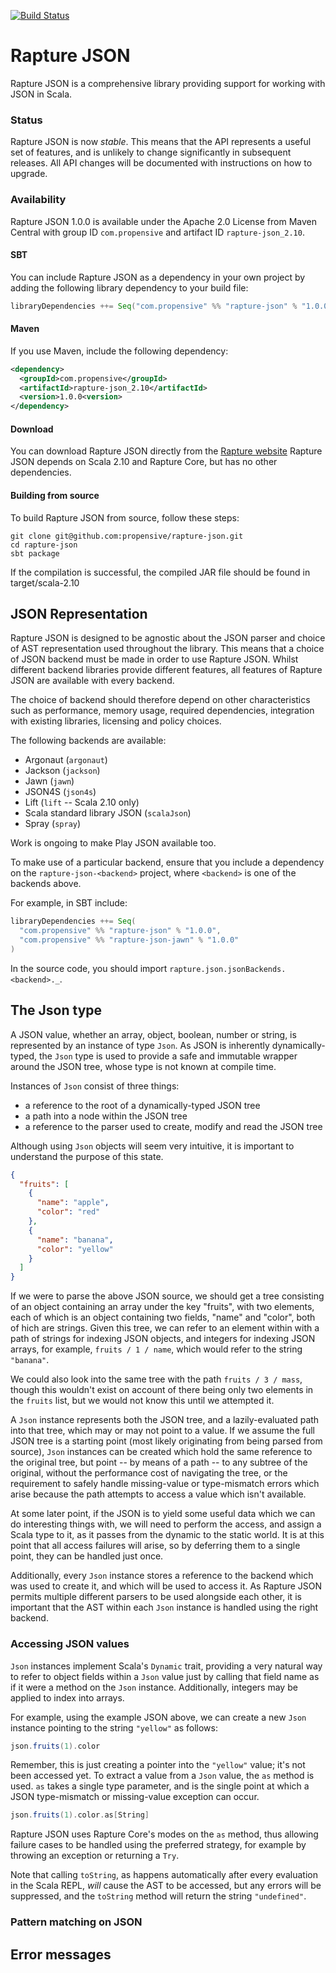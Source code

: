 [![Build Status](https://travis-ci.org/propensive/rapture-json.png?branch=master)](https://travis-ci.org/propensive/rapture-json)

# Rapture JSON

Rapture JSON is a comprehensive library providing support for working with JSON in Scala.

### Status

Rapture JSON is now *stable*. This means that the API represents a useful set
of features, and is unlikely to change significantly in subsequent releases.
All API changes will be documented with instructions on how to upgrade.

### Availability

Rapture JSON 1.0.0 is available under the Apache 2.0 License from Maven Central with group ID
`com.propensive` and artifact ID `rapture-json_2.10`.

#### SBT

You can include Rapture JSON as a dependency in your own project by adding the following library
dependency to your build file:

```scala
libraryDependencies ++= Seq("com.propensive" %% "rapture-json" % "1.0.0")
```

#### Maven

If you use Maven, include the following dependency:

```xml
<dependency>
  <groupId>com.propensive</groupId>
  <artifactId>rapture-json_2.10</artifactId>
  <version>1.0.0<version>
</dependency>
```

#### Download

You can download Rapture JSON directly from the [Rapture website](http://rapture.io/)
Rapture JSON depends on Scala 2.10 and Rapture Core, but has no other dependencies.

#### Building from source

To build Rapture JSON from source, follow these steps:

```
git clone git@github.com:propensive/rapture-json.git
cd rapture-json
sbt package
```

If the compilation is successful, the compiled JAR file should be found in target/scala-2.10

## JSON Representation

Rapture JSON is designed to be agnostic about the JSON parser and choice of AST representation
used throughout the library. This means that a choice of JSON backend must be made in order to
use Rapture JSON. Whilst different backend libraries provide different features, all features of
Rapture JSON are available with every backend.

The choice of backend should therefore depend on other characteristics such as performance,
memory usage, required dependencies, integration with existing libraries, licensing and policy
choices.

The following backends are available:

 - Argonaut (`argonaut`)
 - Jackson (`jackson`)
 - Jawn (`jawn`)
 - JSON4S (`json4s`)
 - Lift (`lift` -- Scala 2.10 only)
 - Scala standard library JSON (`scalaJson`)
 - Spray (`spray`)

Work is ongoing to make Play JSON available too.

To make use of a particular backend, ensure that you include a dependency on
the `rapture-json-<backend>` project, where `<backend>` is one of the backends
above.

For example, in SBT include:

```scala
libraryDependencies ++= Seq(
  "com.propensive" %% "rapture-json" % "1.0.0",
  "com.propensive" %% "rapture-json-jawn" % "1.0.0"
)
```

In the source code, you should import `rapture.json.jsonBackends.<backend>._`.

## The Json type

A JSON value, whether an array, object, boolean, number or string, is represented by an instance
of type `Json`. As JSON is inherently dynamically-typed, the `Json` type is used to provide a
safe and immutable wrapper around the JSON tree, whose type is not known at compile time.

Instances of `Json` consist of three things:

 - a reference to the root of a dynamically-typed JSON tree
 - a path into a node within the JSON tree
 - a reference to the parser used to create, modify and read the JSON tree

Although using `Json` objects will seem very intuitive, it is important to understand the
purpose of this state.

```json
{
  "fruits": [
    {
      "name": "apple",
      "color": "red"
    },
    {
      "name": "banana",
      "color": "yellow"
    }
  ]
}
```

If we were to parse the above JSON source, we should get a tree consisting of an object
containing an array under the key "fruits", with two elements, each of which is an object
containing two fields, "name" and "color", both of hich are strings. Given this tree, we can
refer to an element within with a path of strings for indexing JSON objects, and integers for
indexing JSON arrays, for example, `fruits / 1 / name`, which would refer to the string
`"banana"`.

We could also look into the same tree with the path `fruits / 3 / mass`, though this wouldn't
exist on account of there being only two elements in the `fruits` list, but we would not know
this until we attempted it.

A `Json` instance represents both the JSON tree, and a lazily-evaluated path into that tree,
which may or may not point to a value. If we assume the full JSON tree is a starting point (most
likely originating from being parsed from source), `Json` instances can be created which hold
the same reference to the original tree, but point -- by means of a path -- to any subtree of
the original, without the performance cost of navigating the tree, or the requirement to safely
handle missing-value or type-mismatch errors which arise because the path attempts to access a
value which isn't available.

At some later point, if the JSON is to yield some useful data which we can do interesting things
with, we will need to perform the access, and assign a Scala type to it, as it passes from the
dynamic to the static world. It is at this point that all access failures will arise, so by
deferring them to a single point, they can be handled just once.

Additionally, every `Json` instance stores a reference to the backend which was used to create
it, and which will be used to access it. As Rapture JSON permits multiple different parsers to
be used alongside each other, it is important that the AST within each `Json` instance is
handled using the right backend.

### Accessing JSON values

`Json` instances implement Scala's `Dynamic` trait, providing a very natural way to refer to
object fields within a `Json` value just by calling that field name as if it were a method on
the `Json` instance. Additionally, integers may be applied to index into arrays.

For example, using the example JSON above, we can create a new `Json` instance pointing to the
string `"yellow"` as follows:

```scala
json.fruits(1).color
```

Remember, this is just creating a pointer into the `"yellow"` value; it's not
been accessed yet.  To extract a value from a `Json` value, the `as` method is
used. `as` takes a single type parameter, and is the single point at which a
JSON type-mismatch or missing-value exception can occur.

```scala
json.fruits(1).color.as[String]
```

Rapture JSON uses Rapture Core's modes on the `as` method, thus allowing failure cases to be handled using the preferred strategy, for example by throwing an exception or returning a `Try`.


Note that calling `toString`, as happens automatically after every evaluation in the Scala REPL,
*will* cause the AST to be accessed, but any errors will be suppressed, and the `toString`
method will return the string `"undefined"`.

### Pattern matching on JSON



## Error messages




